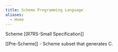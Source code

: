 ```yaml
---
title: Scheme Programming Language
aliases:
  - Home
---
```


Scheme [[R7RS-Small Specification]]

[[Pre-Scheme]] - Scheme subset that generates C.